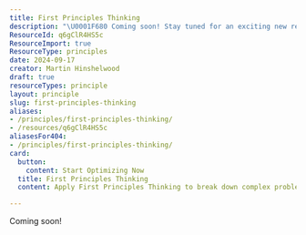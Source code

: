 ```yaml
---
title: First Principles Thinking
description: "\U0001F680 Coming soon! Stay tuned for an exciting new resource that will enhance your experience and knowledge. Don't miss out!"
ResourceId: q6gClR4HS5c
ResourceImport: true
ResourceType: principles
date: 2024-09-17
creator: Martin Hinshelwood
draft: true
resourceTypes: principle
layout: principle
slug: first-principles-thinking
aliases:
- /principles/first-principles-thinking/
- /resources/q6gClR4HS5c
aliasesFor404:
- /principles/first-principles-thinking/
card:
  button:
    content: Start Optimizing Now
  title: First Principles Thinking
  content: Apply First Principles Thinking to break down complex problems and find innovative solutions by understanding the fundamental truths.

---
```

Coming soon!

